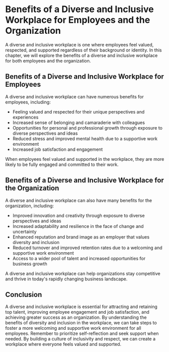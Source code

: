 Benefits of a Diverse and Inclusive Workplace for Employees and the Organization
===================================================================================================================================================

A diverse and inclusive workplace is one where employees feel valued, respected, and supported regardless of their background or identity. In this chapter, we will explore the benefits of a diverse and inclusive workplace for both employees and the organization.

Benefits of a Diverse and Inclusive Workplace for Employees
-----------------------------------------------------------

A diverse and inclusive workplace can have numerous benefits for employees, including:

* Feeling valued and respected for their unique perspectives and experiences
* Increased sense of belonging and camaraderie with colleagues
* Opportunities for personal and professional growth through exposure to diverse perspectives and ideas
* Reduced stress and improved mental health due to a supportive work environment
* Increased job satisfaction and engagement

When employees feel valued and supported in the workplace, they are more likely to be fully engaged and committed to their work.

Benefits of a Diverse and Inclusive Workplace for the Organization
------------------------------------------------------------------

A diverse and inclusive workplace can also have many benefits for the organization, including:

* Improved innovation and creativity through exposure to diverse perspectives and ideas
* Increased adaptability and resilience in the face of change and uncertainty
* Enhanced reputation and brand image as an employer that values diversity and inclusion
* Reduced turnover and improved retention rates due to a welcoming and supportive work environment
* Access to a wider pool of talent and increased opportunities for business growth

A diverse and inclusive workplace can help organizations stay competitive and thrive in today's rapidly changing business landscape.

Conclusion
----------

A diverse and inclusive workplace is essential for attracting and retaining top talent, improving employee engagement and job satisfaction, and achieving greater success as an organization. By understanding the benefits of diversity and inclusion in the workplace, we can take steps to foster a more welcoming and supportive work environment for all employees. Remember to prioritize self-reflection and seek support when needed. By building a culture of inclusivity and respect, we can create a workplace where everyone feels valued and supported.
